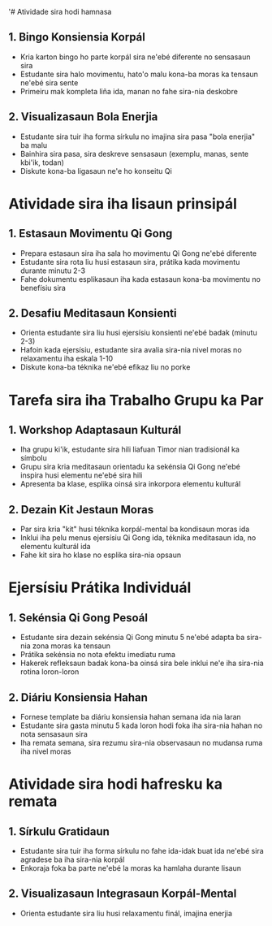'# Atividade sira hodi hamnasa

## 1. Bingo Konsiensia Korpál
- Kria karton bingo ho parte korpál sira ne'ebé diferente no sensasaun sira
- Estudante sira halo movimentu, hato'o malu kona-ba moras ka tensaun ne'ebé sira sente
- Primeiru mak kompleta liña ida, manan no fahe sira-nia deskobre

## 2. Visualizasaun Bola Enerjia
- Estudante sira tuir iha forma sírkulu no imajina sira pasa "bola enerjia" ba malu
- Bainhira sira pasa, sira deskreve sensasaun (exemplu, manas, sente kbi'ik, todan)
- Diskute kona-ba ligasaun ne'e ho konseitu Qi

# Atividade sira iha lisaun prinsipál

## 1. Estasaun Movimentu Qi Gong
- Prepara estasaun sira iha sala ho movimentu Qi Gong ne'ebé diferente
- Estudante sira rota liu husi estasaun sira, prátika kada movimentu durante minutu 2-3
- Fahe dokumentu esplikasaun iha kada estasaun kona-ba movimentu no benefísiu sira

## 2. Desafiu Meditasaun Konsienti
- Orienta estudante sira liu husi ejersísiu konsienti ne'ebé badak (minutu 2-3)
- Hafoin kada ejersísiu, estudante sira avalia sira-nia nivel moras no relaxamentu iha eskala 1-10
- Diskute kona-ba téknika ne'ebé efikaz liu no porke

# Tarefa sira iha Trabalho Grupu ka Par

## 1. Workshop Adaptasaun Kulturál
- Iha grupu ki'ik, estudante sira hili liafuan Timor nian tradisionál ka símbolu
- Grupu sira kria meditasaun orientadu ka sekénsia Qi Gong ne'ebé inspira husi elementu ne'ebé sira hili
- Apresenta ba klase, esplika oinsá sira inkorpora elementu kulturál

## 2. Dezain Kit Jestaun Moras
- Par sira kria "kit" husi téknika korpál-mental ba kondisaun moras ida
- Inklui iha pelu menus ejersísiu Qi Gong ida, téknika meditasaun ida, no elementu kulturál ida
- Fahe kit sira ho klase no esplika sira-nia opsaun

# Ejersísiu Prátika Individuál

## 1. Sekénsia Qi Gong Pesoál
- Estudante sira dezain sekénsia Qi Gong minutu 5 ne'ebé adapta ba sira-nia zona moras ka tensaun
- Prátika sekénsia no nota efektu imediatu ruma
- Hakerek refleksaun badak kona-ba oinsá sira bele inklui ne'e iha sira-nia rotina loron-loron

## 2. Diáriu Konsiensia Hahan
- Fornese template ba diáriu konsiensia hahan semana ida nia laran
- Estudante sira gasta minutu 5 kada loron hodi foka iha sira-nia hahan no nota sensasaun sira
- Iha remata semana, sira rezumu sira-nia observasaun no mudansa ruma iha nivel moras

# Atividade sira hodi hafresku ka remata

## 1. Sírkulu Gratidaun
- Estudante sira tuir iha forma sírkulu no fahe ida-idak buat ida ne'ebé sira agradese ba iha sira-nia korpál
- Enkoraja foka ba parte ne'ebé la moras ka hamlaha durante lisaun 

## 2. Visualizasaun Integrasaun Korpál-Mental
- Orienta estudante sira liu husi relaxamentu finál, imajina enerjia